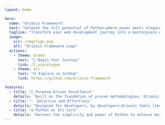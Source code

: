 ```yaml
---
layout: home

hero:
  name: "Orionis Framework"
  text: "Unleash the full potential of Python—where power meets elegance."
  tagline: "Transform your web development journey into a masterpiece of innovation."
  image:
    src: /img/logo.png
    alt: "Orionis Framework Logo"
  actions:
    - theme: brand
      text: "🚀 Begin Your Journey"
      link: /1.x/prologue
    - theme: alt
      text: "🌐 Explore on GitHub"
      link: https://github.com/orionis-framework

features:
  - title: "🎯 Purpose-Driven Excellence"
    details: "Built on the foundation of proven methodologies, Orionis empowers developers with a framework designed for clarity, efficiency, and impact."
  - title: "✨ Intuitive and Effortless"
    details: "Designed for developers, by developers—Orionis feels like second nature, making your transition seamless and your productivity unmatched."
  - title: "⚙️ Python at Its Core"
    details: "Harness the simplicity and power of Python to achieve more with less. Orionis eliminates complexity, letting you focus on what truly matters."
---
```

